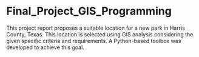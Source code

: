 # Final_Project_GIS_Programming
This project report proposes a suitable location for a new park in Harris County, Texas. This location is selected using GIS analysis considering the given specific criteria and requirements. A Python-based toolbox was developed to achieve this goal.
